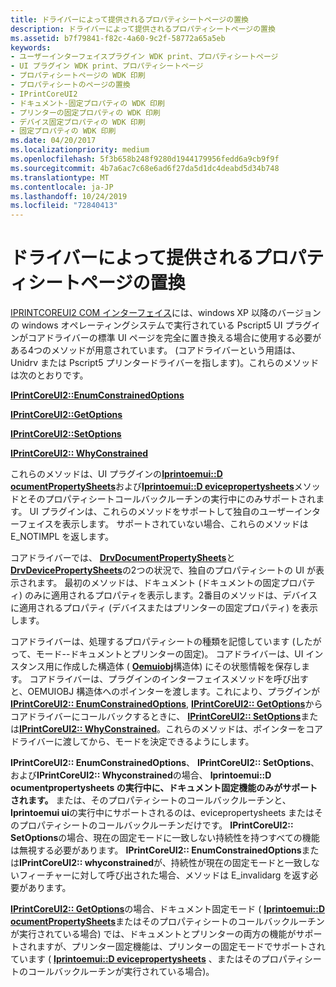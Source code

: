 ```yaml
---
title: ドライバーによって提供されるプロパティシートページの置換
description: ドライバーによって提供されるプロパティシートページの置換
ms.assetid: b7f79841-f82c-4a60-9c2f-58772a65a5eb
keywords:
- ユーザーインターフェイスプラグイン WDK print、プロパティシートページ
- UI プラグイン WDK print、プロパティシートページ
- プロパティシートページの WDK 印刷
- プロパティシートのページの置換
- IPrintCoreUI2
- ドキュメント-固定プロパティの WDK 印刷
- プリンターの固定プロパティの WDK 印刷
- デバイス固定プロパティの WDK 印刷
- 固定プロパティの WDK 印刷
ms.date: 04/20/2017
ms.localizationpriority: medium
ms.openlocfilehash: 5f3b658b248f9280d1944179956fedd6a9cb9f9f
ms.sourcegitcommit: 4b7a6ac7c68e6ad6f27da5d1dc4deabd5d34b748
ms.translationtype: MT
ms.contentlocale: ja-JP
ms.lasthandoff: 10/24/2019
ms.locfileid: "72840413"
---
```

# <a name="replacing-driver-supplied-property-sheet-pages"></a>ドライバーによって提供されるプロパティシートページの置換





[IPRINTCOREUI2 COM インターフェイス](iprintcoreui2-com-interface.md)には、windows XP 以降のバージョンの windows オペレーティングシステムで実行されている Pscript5 UI プラグインがコアドライバーの標準 UI ページを完全に置き換える場合に使用する必要がある4つのメソッドが用意されています。 (コアドライバーという用語は、Unidrv または Pscript5 プリンタードライバーを指します)。これらのメソッドは次のとおりです。

[**IPrintCoreUI2::EnumConstrainedOptions**](https://docs.microsoft.com/windows-hardware/drivers/ddi/prcomoem/nf-prcomoem-iprintcoreui2-enumconstrainedoptions)

[**IPrintCoreUI2::GetOptions**](https://docs.microsoft.com/windows-hardware/drivers/ddi/prcomoem/nf-prcomoem-iprintcoreui2-getoptions)

[**IPrintCoreUI2::SetOptions**](https://docs.microsoft.com/windows-hardware/drivers/ddi/prcomoem/nf-prcomoem-iprintcoreui2-setoptions)

[**IPrintCoreUI2:: WhyConstrained**](https://docs.microsoft.com/windows-hardware/drivers/ddi/prcomoem/nf-prcomoem-iprintcoreui2-whyconstrained)

これらのメソッドは、UI プラグインの[**Iprintoemui::D ocumentPropertySheets**](https://docs.microsoft.com/windows-hardware/drivers/ddi/prcomoem/nf-prcomoem-iprintoemui-documentpropertysheets)および[**Iprintoemui::D evicepropertysheets**](https://docs.microsoft.com/windows-hardware/drivers/ddi/prcomoem/nf-prcomoem-iprintoemui-devicepropertysheets)メソッドとそのプロパティシートコールバックルーチンの実行中にのみサポートされます。 UI プラグインは、これらのメソッドをサポートして独自のユーザーインターフェイスを表示します。 サポートされていない場合、これらのメソッドは E\_NOTIMPL を返します。

コアドライバーでは、 [**DrvDocumentPropertySheets**](https://docs.microsoft.com/windows-hardware/drivers/ddi/winddiui/nf-winddiui-drvdocumentpropertysheets)と[**DrvDevicePropertySheets**](https://docs.microsoft.com/windows-hardware/drivers/ddi/winddiui/nf-winddiui-drvdevicepropertysheets)の2つの状況で、独自のプロパティシートの UI が表示されます。 最初のメソッドは、ドキュメント (ドキュメントの固定プロパティ) のみに適用されるプロパティを表示します。2番目のメソッドは、デバイスに適用されるプロパティ (デバイスまたはプリンターの固定プロパティ) を表示します。

コアドライバーは、処理するプロパティシートの種類を記憶しています (したがって、モード--ドキュメントとプリンターの固定)。 コアドライバーは、UI インスタンス用に作成した構造体 ( [**Oemuiobj**](https://docs.microsoft.com/windows-hardware/drivers/ddi/printoem/ns-printoem-_oemuiobj)構造体) にその状態情報を保存します。 コアドライバーは、プラグインのインターフェイスメソッドを呼び出すと、OEMUIOBJ 構造体へのポインターを渡します。これにより、プラグインが[**IPrintCoreUI2:: EnumConstrainedOptions**](https://docs.microsoft.com/windows-hardware/drivers/ddi/prcomoem/nf-prcomoem-iprintcoreui2-enumconstrainedoptions), [**IPrintCoreUI2:: GetOptions**](https://docs.microsoft.com/windows-hardware/drivers/ddi/prcomoem/nf-prcomoem-iprintcoreui2-getoptions)からコアドライバーにコールバックするときに、 [**IPrintCoreUI2:: SetOptions**](https://docs.microsoft.com/windows-hardware/drivers/ddi/prcomoem/nf-prcomoem-iprintcoreui2-setoptions)または[**IPrintCoreUI2:: WhyConstrained**](https://docs.microsoft.com/windows-hardware/drivers/ddi/prcomoem/nf-prcomoem-iprintcoreui2-whyconstrained)。これらのメソッドは、ポインターをコアドライバーに渡してから、モードを決定できるようにします。

**IPrintCoreUI2:: EnumConstrainedOptions**、 **IPrintCoreUI2:: SetOptions**、および**IPrintCoreUI2:: Whyconstrained**の場合、 **Iprintoemui::D ocumentpropertysheets の実行中に、ドキュメント固定機能のみがサポートされます。** または、そのプロパティシートのコールバックルーチンと、 **Iprintoemui ui**の実行中にサポートされるのは、evicepropertysheets またはそのプロパティシートのコールバックルーチンだけです。 **IPrintCoreUI2:: SetOptions**の場合、現在の固定モードに一致しない持続性を持つすべての機能は無視する必要があります。 **IPrintCoreUI2:: EnumConstrainedOptions**または**IPrintCoreUI2:: whyconstrained**が、持続性が現在の固定モードと一致しないフィーチャーに対して呼び出された場合、メソッドは E\_invalidarg を返す必要があります。

[**IPrintCoreUI2:: GetOptions**](https://docs.microsoft.com/windows-hardware/drivers/ddi/prcomoem/nf-prcomoem-iprintcoreui2-getoptions)の場合、ドキュメント固定モード ( [**Iprintoemui::D ocumentPropertySheets**](https://docs.microsoft.com/windows-hardware/drivers/ddi/prcomoem/nf-prcomoem-iprintoemui-documentpropertysheets)またはそのプロパティシートのコールバックルーチンが実行されている場合) では、ドキュメントとプリンターの両方の機能がサポートされますが、プリンター固定機能は、プリンターの固定モードでサポートされています ( [**Iprintoemui::D evicepropertysheets**](https://docs.microsoft.com/windows-hardware/drivers/ddi/prcomoem/nf-prcomoem-iprintoemui-devicepropertysheets) 、またはそのプロパティシートのコールバックルーチンが実行されている場合)。

 

 




